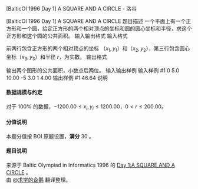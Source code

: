 



[BalticOI 1996 Day 1] A SQUARE AND A CIRCLE - 洛谷














[BalticOI 1996 Day 1] A SQUARE AND A CIRCLE
题目描述
一个平面上有一个正方形和一个圆，给定正方形的两个相对顶点的坐标和圆的圆心坐标和半径，求这个正方形和这个圆的公共面积。
输入输出格式
输入格式

前两行包含正方形的两个相对顶点的坐标 （$x_1,y_1$）和（$x_2,y_2$），第三行包含圆心坐标（$x_3,y_3$）和半径 $r$，为实数。
输出格式

输出两个图形的公共面积，小数点后两位。
输入输出样例
输入样例 #1
0 5.0
10.00 -5
3.0 1 4.00
输出样例 #1
46.64
说明
#### 数据规模与约定  
对于 $100 \%$ 的数据，$-1200.00 \le x_i,y_i \le 1200.00$，$0 < r \le 200.00$。
#### 分值说明  
本题分值按 BOI 原题设置，**满分** $30$ 。
#### 题目说明  
来源于 Baltic Olympiad in Informatics 1996 的 [Day 1:A SQUARE AND A CIRCLE](https://boi.cses.fi/files/boi1996_day1.pdf) 。  
由 @[求学的企鹅](/user/271784) 翻译整理。






